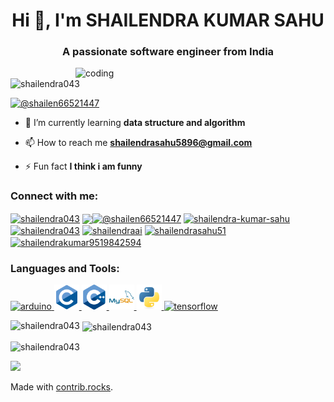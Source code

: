 
<h1 align="center">Hi 👋, I'm SHAILENDRA KUMAR SAHU</h1>
<h3 align="center">A passionate software engineer from India</h3>

<img align="right" alt="coding" width="400" src="https://user-images.githubusercontent.com/55389276/140866485-8fb1c876-9a8f-4d6a-98dc-08c4981eaf70.gif">

<p align="left"> <img src="https://komarev.com/ghpvc/?username=shailendra043&label=Profile%20views&color=0e75b6&style=flat" alt="shailendra043" /> </p>

<p align="left"> <a href="https://twitter.com/@shailen66521447" target="blank"><img src="https://img.shields.io/twitter/follow/@shailen66521447?logo=twitter&style=for-the-badge" alt="@shailen66521447" /></a> </p>

- 🌱 I’m currently learning **data structure and algorithm**

- 📫 How to reach me **shailendrasahu5896@gmail.com**

- ⚡ Fun fact **I think i am funny**

<h3 align="left">Connect with me:</h3>
<p align="left">
<a href="https://dev.to/shailendra043" target="blank"><img align="center" src="https://raw.githubusercontent.com/rahuldkjain/github-profile-readme-generator/master/src/images/icons/Social/devto.svg" alt="shailendra043" height="30" width="40" /></a>
<a href="https://twitter.com/@shailen66521447" target="blank"><img align="center" src="https://raw.githubusercontent.com/rahuldkjain/github-profile-readme-
<a href="https://twitter.com/@shailen66521447" target="blank"><img align="center" src="https://raw.githubusercontent.com/rahuldkjain/github-profile-readme-generator/master/src/images/icons/Social/twitter.svg" alt="@shailen66521447" height="30" width="40" /></a>
<a href="https://linkedin.com/in/shailendrakumarsahu/" target="blank"><img align="center" src="https://raw.githubusercontent.com/rahuldkjain/github-profile-readme-generator/master/src/images/icons/Social/linked-in-alt.svg" alt="shailendra-kumar-sahu" height="30" width="40" /></a>
<a href="https://kaggle.com/shailendra043" target="blank"><img align="center" src="https://raw.githubusercontent.com/rahuldkjain/github-profile-readme-generator/master/src/images/icons/Social/kaggle.svg" alt="shailendra043" height="30" width="40" /></a>
<a href="https://instagram.com/shailendrasahuai" target="blank"><img align="center" src="https://raw.githubusercontent.com/rahuldkjain/github-profile-readme-generator/master/src/images/icons/Social/instagram.svg" alt="shailendraai" height="30" width="40" /></a>
<a href="https://www.hackerrank.com/shailendrasahu51" target="blank"><img align="center" src="https://raw.githubusercontent.com/rahuldkjain/github-profile-readme-generator/master/src/images/icons/Social/hackerrank.svg" alt="shailendrasahu51" height="30" width="40" /></a>
<a href="https://www.leetcode.com/shailendrakumar9519842594" target="blank"><img align="center" src="https://raw.githubusercontent.com/rahuldkjain/github-profile-readme-generator/master/src/images/icons/Social/leet-code.svg" alt="shailendrakumar9519842594" height="30" width="40" /></a>
</p>

<h3 align="left">Languages and Tools:</h3>
<p align="left"> <a href="https://www.arduino.cc/" target="_blank" rel="noreferrer"> <img src="https://cdn.worldvectorlogo.com/logos/arduino-1.svg" alt="arduino" width="40" height="40"/> </a> <a href="https://www.cprogramming.com/" target="_blank" rel="noreferrer"> <img src="https://raw.githubusercontent.com/devicons/devicon/master/icons/c/c-original.svg" alt="c" width="40" height="40"/> </a> <a href="https://www.w3schools.com/cpp/" target="_blank" rel="noreferrer"> <img src="https://raw.githubusercontent.com/devicons/devicon/master/icons/cplusplus/cplusplus-original.svg" alt="cplusplus" width="40" height="40"/> </a> <a href="https://www.mysql.com/" target="_blank" rel="noreferrer"> <img src="https://raw.githubusercontent.com/devicons/devicon/master/icons/mysql/mysql-original-wordmark.svg" alt="mysql" width="40" height="40"/> </a> <a href="https://www.python.org" target="_blank" rel="noreferrer"> <img src="https://raw.githubusercontent.com/devicons/devicon/master/icons/python/python-original.svg" alt="python" width="40" height="40"/> </a> <a href="https://www.tensorflow.org" target="_blank" rel="noreferrer"> <img src="https://www.vectorlogo.zone/logos/tensorflow/tensorflow-icon.svg" alt="tensorflow" width="40" height="40"/> </a> </p>

<p><img align="left" src="https://github-readme-stats.vercel.app/api/top-langs?username=shailendra043&show_icons=true&locale=en&layout=compact" alt="shailendra043" /></p>

<p>&nbsp;<img align="center" src="https://github-readme-stats.vercel.app/api?username=shailendra043&show_icons=true&locale=en" alt="shailendra043" /></p>

<p><img align="center" src="https://github-readme-streak-stats.herokuapp.com/?user=shailendra043&" alt="shailendra043" /></p>

<a href="https://github.com/shailendra043/shailendra043/graphs/contributors">
  <img src="https://contrib.rocks/image?repo=shailendra043/shailendra043" />
</a>

Made with [contrib.rocks](https://contrib.rocks).
